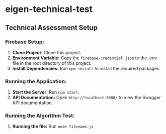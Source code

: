 # eigen-technical-test

## Technical Assessment Setup

### Firebase Setup:

1. **Clone Project:** Clone this project.
2. **Environment Variable:** Copy the `firebase-credential.json` to the .env file in the root directory of this project.
3. **Install Dependencies:** Run `npm install` to install the required packages.

### Running the Application:

1. **Start the Server:** Run `npm start`.
2. **API Documentation:** Open `http://localhost:3000/` to view the Swagger API documentation.


### Running the Algorithm Test:

1. **Running the file:** Run `node filename.js`
